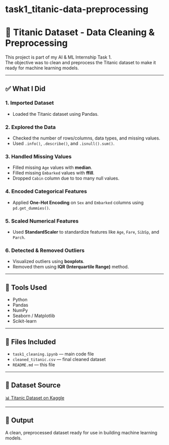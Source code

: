 # task1_titanic-data-preprocessing

# 🚢 Titanic Dataset - Data Cleaning & Preprocessing

This project is part of my AI & ML Internship Task 1.  
The objective was to clean and preprocess the Titanic dataset to make it ready for machine learning models.

---

## ✅ What I Did

### 1. Imported Dataset
- Loaded the Titanic dataset using Pandas.

### 2. Explored the Data
- Checked the number of rows/columns, data types, and missing values.
- Used `.info()`, `.describe()`, and `.isnull().sum()`.

### 3. Handled Missing Values
- Filled missing `Age` values with **median**.
- Filled missing `Embarked` values with **ffill**.
- Dropped `Cabin` column due to too many null values.

### 4. Encoded Categorical Features
- Applied **One-Hot Encoding** on `Sex` and `Embarked` columns using `pd.get_dummies()`.

### 5. Scaled Numerical Features
- Used **StandardScaler** to standardize features like `Age`, `Fare`, `SibSp`, and `Parch`.

### 6. Detected & Removed Outliers
- Visualized outliers using **boxplots**.
- Removed them using **IQR (Interquartile Range)** method.

---

## 🧰 Tools Used
- Python
- Pandas
- NumPy
- Seaborn / Matplotlib
- Scikit-learn

---

## 📁 Files Included
- `task1_cleaning.ipynb` — main code file
- `cleaned_titanic.csv` — final cleaned dataset
- `README.md` — this file

---

## 📌 Dataset Source
[📊 Titanic Dataset on Kaggle](https://www.kaggle.com/datasets/yasserh/titanic-dataset)

---

## 🚀 Output
A clean, preprocessed dataset ready for use in building machine learning models.

